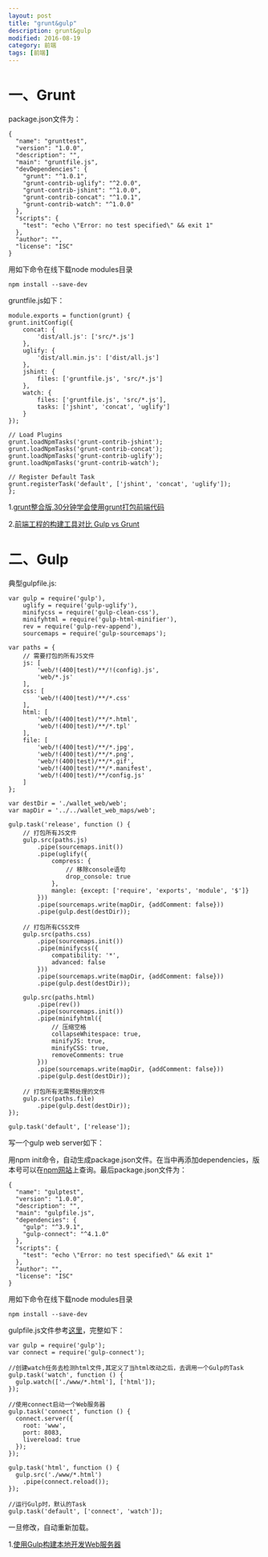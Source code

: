 ```yaml
---
layout: post
title: "grunt&gulp"
description: grunt&gulp
modified: 2016-08-19
category: 前端
tags: [前端]
---
```


# 一、Grunt

package.json文件为：

	{
	  "name": "grunttest",
	  "version": "1.0.0",
	  "description": "",
	  "main": "gruntfile.js",
	  "devDependencies": {
	    "grunt": "^1.0.1",
	    "grunt-contrib-uglify": "^2.0.0",
	    "grunt-contrib-jshint": "^1.0.0",
	    "grunt-contrib-concat": "^1.0.1",
	    "grunt-contrib-watch": "^1.0.0"
	  },
	  "scripts": {
	    "test": "echo \"Error: no test specified\" && exit 1"
	  },
	  "author": "",
	  "license": "ISC"
	}

用如下命令在线下载node modules目录

	npm install --save-dev

gruntfile.js如下：

	module.exports = function(grunt) {
	grunt.initConfig({
	    concat: {
	        'dist/all.js': ['src/*.js']
	    },
	    uglify: {
	        'dist/all.min.js': ['dist/all.js']
	    },
	    jshint: {
	        files: ['gruntfile.js', 'src/*.js']
	    },
	    watch: {
	        files: ['gruntfile.js', 'src/*.js'],
	        tasks: ['jshint', 'concat', 'uglify']
	    }
	});

	// Load Plugins
	grunt.loadNpmTasks('grunt-contrib-jshint');
	grunt.loadNpmTasks('grunt-contrib-concat');
	grunt.loadNpmTasks('grunt-contrib-uglify');
	grunt.loadNpmTasks('grunt-contrib-watch');

	// Register Default Task
	grunt.registerTask('default', ['jshint', 'concat', 'uglify']);
	};

1.[grunt整合版,30分钟学会使用grunt打包前端代码](http://www.cnblogs.com/yexiaochai/p/3603389.html)

2.[前端工程的构建工具对比 Gulp vs Grunt](https://segmentfault.com/a/1190000002491282)


# 二、Gulp

典型gulpfile.js:

	var gulp = require('gulp'),
	    uglify = require('gulp-uglify'),
	    minifycss = require('gulp-clean-css'),
	    minifyhtml = require('gulp-html-minifier'),
	    rev = require('gulp-rev-append'),
	    sourcemaps = require('gulp-sourcemaps');

	var paths = {
	    // 需要打包的所有JS文件
	    js: [
	        'web/!(400|test)/**/!(config).js',
	        'web/*.js'
	    ],
	    css: [
	        'web/!(400|test)/**/*.css'
	    ],
	    html: [
	        'web/!(400|test)/**/*.html',
	        'web/!(400|test)/**/*.tpl'
	    ],
	    file: [
	        'web/!(400|test)/**/*.jpg',
	        'web/!(400|test)/**/*.png',
	        'web/!(400|test)/**/*.gif',
	        'web/!(400|test)/**/*.manifest',
	        'web/!(400|test)/**/config.js'
	    ]
	};

	var destDir = './wallet_web/web';
	var mapDir = '../../wallet_web_maps/web';

	gulp.task('release', function () {
	    // 打包所有JS文件
	    gulp.src(paths.js)
	        .pipe(sourcemaps.init())
	        .pipe(uglify({
	            compress: {
	                // 移除console语句
	                drop_console: true
	            },
	            mangle: {except: ['require', 'exports', 'module', '$']}
	        }))
	        .pipe(sourcemaps.write(mapDir, {addComment: false}))
	        .pipe(gulp.dest(destDir));

	    // 打包所有CSS文件
	    gulp.src(paths.css)
	        .pipe(sourcemaps.init())
	        .pipe(minifycss({
	            compatibility: '*',
	            advanced: false
	        }))
	        .pipe(sourcemaps.write(mapDir, {addComment: false}))
	        .pipe(gulp.dest(destDir));

	    gulp.src(paths.html)
	        .pipe(rev())
	        .pipe(sourcemaps.init())
	        .pipe(minifyhtml({
	            // 压缩空格
	            collapseWhitespace: true,
	            minifyJS: true,
	            minifyCSS: true,
	            removeComments: true
	        }))
	        .pipe(sourcemaps.write(mapDir, {addComment: false}))
	        .pipe(gulp.dest(destDir));

	    // 打包所有无需预处理的文件
	    gulp.src(paths.file)
	        .pipe(gulp.dest(destDir));
	});

	gulp.task('default', ['release']);

写一个gulp web server如下：

用npm init命令，自动生成package.json文件。在当中再添加dependencies，版本号可以在[npm网站](https://www.npmjs.com/)上查询。最后package.json文件为：

	{
	  "name": "gulptest",
	  "version": "1.0.0",
	  "description": "",
	  "main": "gulpfile.js",
	  "dependencies": {
	    "gulp": "^3.9.1",
	    "gulp-connect": "^4.1.0"
	  },
	  "scripts": {
	    "test": "echo \"Error: no test specified\" && exit 1"
	  },
	  "author": "",
	  "license": "ISC"
	}

用如下命令在线下载node modules目录

	npm install --save-dev

gulpfile.js文件参考[这里](http://www.tuicool.com/articles/qUvyEj)，完整如下：

	var gulp = require('gulp');
	var connect = require('gulp-connect');

	//创建watch任务去检测html文件,其定义了当html改动之后，去调用一个Gulp的Task
	gulp.task('watch', function () {
	  gulp.watch(['./www/*.html'], ['html']);
	});

	//使用connect启动一个Web服务器
	gulp.task('connect', function () {
	  connect.server({
	    root: 'www',
	    port: 8083,
	    livereload: true
	  });
	});

	gulp.task('html', function () {
	  gulp.src('./www/*.html')
	    .pipe(connect.reload());
	});

	//运行Gulp时，默认的Task
	gulp.task('default', ['connect', 'watch']);

一旦修改，自动重新加载。

1.[使用Gulp构建本地开发Web服务器](http://www.tuicool.com/articles/qUvyEj)
